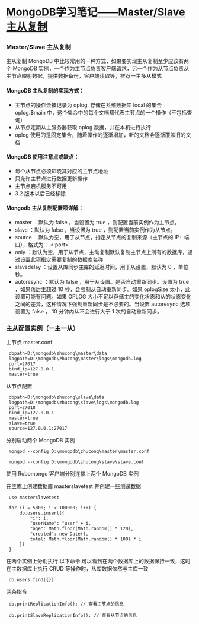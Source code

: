 # [MongoDB学习笔记——Master/Slave主从复制][0]

### Master/Slave 主从复制

 主从复制 MongoDB 中比较常用的一种方式，如果要实现主从复制至少应该有两个 MongoDB 实例，一个作为主节点负责客户端请求，另一个作为从节点负责从主节点映射数据，提供数据备份，客户端读取等，推荐一主多从模式

#### MongoDB 主从复制的实现方式：

* 主节点的操作会被记录为 oplog, 存储在系统数据库 local 的集合 oplog.$main 中，这个集合中的每个文档都代表主节点的一个操作（不包括查询）
* 从节点定期从主服务器获取 oplog 数据，并在本机进行执行
* oplog 使用的是固定集合，随着操作的逐渐增加，新的文档会逐渐覆盖旧的文档

#### MongoDB 使用注意点或缺点：

* 每个从节点必须知晓其对应的主节点地址
* 只允许主节点进行数据更新操作
* 主节点宕机服务不可用
* 3.2 版本以后已经移除

#### Mongodb 主从复制配置项详解：

* master ：默认为 false ，当设置为 true ，则配置当前实例作为主节点。
* slave ：默认为 false ，当设置为 true ，则配置当前实例作为从节点。
* source ：默认为空，用于从节点，指定从节点的复制来源（主节点的 IP+ 端口），格式为： <host><:port>
* only ：默认为空，用于从节点，主动复制默认复制主节点上所有的数据库，通过设置此项指定需要复制的数据库名称
* slavedelay ：设置从库同步主库的延迟时间，用于从设置，默认为 0 ，单位秒。
* autoresync ：默认为 false ，用于从设置。是否自动重新同步。设置为 true ，如果落后主超过 10 秒，会强制从自动重新同步。如果 oplogSize 太小，此设置可能有问题。如果 OPLOG 大小不足以存储主的变化状态和从的状态变化之间的差异，这种情况下强制重新同步是不必要的。当设置 autoresync 选项设置为 false ， 10 分钟内从不会进行大于 1 次的自动重新同步。

### 主从配置实例（一主一从）

 主节点 master.conf
```
 dbpath=D:\mongodb\zhucong\master\data
 logpath=D:\mongodb\zhucong\master\logs\mongodb.log
 port=27017
 bind_ip=127.0.0.1
 master=true
```
 从节点配置
```
 dbpath=D:\mongodb\zhucong\slave\data
 logpath=D:\mongodb\zhucong\slave\logs\mongodb.log
 port=27018
 bind_ip=127.0.0.1
 master=true
 slave=true
 source=127.0.0.1:27017
```
 分别启动两个 MongoDB 实例

     mongod --config D:\mongodb\zhucong\master\master.conf

     mongod --config D:\mongodb\zhucong\slave\slave.conf

 使用 Robomongo 客户端分别连接上两个 MongoDB 实例

 在主库上创建数据库 masterslavetest 并创建一些测试数据
```
 use masterslavetest

 for (i = 5000; i < 100000; i++) {
     db.users.insert({
         "i": i,
         "userName": "user" + i,
         "age": Math.floor(Math.random() * 120),
         "created": new Date(),
         total: Math.floor(Math.random() * 100) * i
     })
 }
```
 在两个实例上分别执行  以下命令  可以看到在两个数据库上的数据保持一致，这时在主数据库上执行 CRUD 等操作时，从库数据依然与主库一致

     db.users.find({})

 两条指令

     db.printReplicationInfo(): // 查看主节点的信息

     db.printSlaveReplicationInfo(): // 查看从节点的信息

[0]: http://www.cnblogs.com/AlvinLee/p/6092560.html
